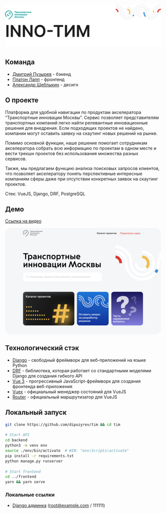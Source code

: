 # ![Header](preview.png)

## Команда
- [Дмитрий Пузырев](https://t.me/dipuzyrev) - бэкенд
- [Платон Лапп](https://t.me/SeamMiner) - фронтенд
- [Александр Щеблыкин](https://t.me/greeneboy) - десигн

## О проекте

Платформа для удобной навигации по продуктам акселератора “Транспортные инновации Москвы”. Сервис позволяет представителям транспортных компаний легко найти релевантные инновационные решения для внедрения. Если подходящих проектов не найдено, компании могут оставить заявку на скаутинг новых решений на рынке.

Помимо основной функции, наше решение помогает сотрудникам акселератора собрать всю информацию по проектам в одном месте и вести трекшн проектов без использования множества разных сервисов.

Также, мы предлагаем функцию анализа поисковых запросов клиентов, что позволяет акселератору понять перспективные интересные компаниям сферы даже при отсутствии конкретных заявок на скаутинг проектов.

Стек: VueJS, Django, DRF, PostgreSQL

## Демо

[Ссылка на видео](https://drive.google.com/file/d/1VzpKUVerp2Ma0_YV0ditff-3aoB2_7uh/view?usp=sharing)

![Demo](demo.png)


## Технологический стэк

- [Django](https://www.djangoproject.com/) - свободный фреймворк для веб-приложений на языке Python
- [DRF](https://www.django-rest-framework.org/) -  библиотека, которая работает со стандартными моделями Django для создания гибкого API
- [Vue 3](https://v3.ru.vuejs.org/) - прогрессивный JavaScript-фреймворк для создания фронтенда веб-приложения
- [Vuex](https://vuex.vuejs.org/ru/) - официальный менеджер состояний для VueJS
- [Router](https://router.vuejs.org/ru/) - официальный маршрутизатор для VueJS



## Локальный запуск

```bash
git clone https://github.com/dipuzyrev/tim && cd tim

# Start API
cd backend
python3 -m venv env
source ./env/bin/activate  # WIN: "env\Scripts\activate"
pip install -r requirements.txt
python manage.py runserver

# Start frontend
cd ../frontend
yarn && yarn serve
```


### Локальные ссылки

- [Django админка](http://localhost:8000/admin/) (root@example.com / 111111)
